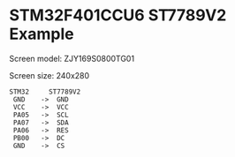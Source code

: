 # STM32F401CCU6 ST7789V2 Example

Screen model: ZJY169S0800TG01

Screen size: 240x280

```
STM32     ST7789V2
 GND    ->  GND
 VCC    ->  VCC
 PA05   ->  SCL
 PA07   ->  SDA
 PA06   ->  RES
 PB00   ->  DC
 GND    ->  CS
```
